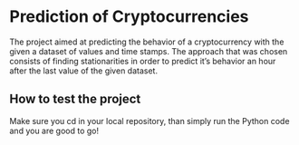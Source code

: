 # Prediction of Cryptocurrencies 
The project aimed at predicting the behavior of a cryptocurrency with the given a dataset of values and time stamps. The approach that was chosen consists of finding stationarities in order to predict it’s behavior an hour after the last value of the given dataset.
## How to test the project
Make sure you cd in your local repository, than simply run the Python code and you are good to go!